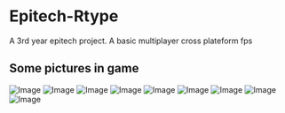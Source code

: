 # Epitech-Rtype
A 3rd year epitech project. A basic multiplayer cross plateform fps

## Some pictures in game

![Image](https://cdn.discordapp.com/attachments/563018043219902472/1200081840237727844/Screenshot_from_2024-01-22_22-25-28.png?ex=65c4e24f&is=65b26d4f&hm=635189b978567084e46fe02a3a509f45a202328ee02fc76a006101b1e4a33705&)
![Image]()
![Image]()
![Image]()
![Image]()
![Image]()
![Image]()
![Image]()
![Image]()